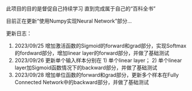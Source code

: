 此项目的目的是督促自己持续学习
直到完成属于自己的“百科全书”

目前正在更新“使用Numpy实现Neural Network”部分...

更新日志：
1. 2023/09/25 增加激活函数的Sigmoid的forward和grad部分，实现Softmax的fordward部分，增加linear layer的forward部分，并做了基础测试
2. 2023/09/26 更新单个输入样本分别在 1) 单个linear layer； 2) 单个linear layer加Sigmoid函数情况下的backward部分，并做了基础测试
3. 2023/09/28 增加单位函数的forward和grad部分，更新多个样本在Fully Connected Network中的backward部分，并做了基础测试
